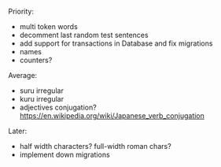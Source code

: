 Priority:
- multi token words
- decomment last random test sentences
- add support for transactions in Database and fix migrations
- names
- counters?

Average:
- suru irregular
- kuru irregular
- adjectives conjugation? https://en.wikipedia.org/wiki/Japanese_verb_conjugation

Later:
- half width characters? full-width roman chars?
- implement down migrations
